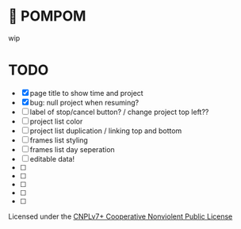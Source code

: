 # 🍅 POMPOM

wip

# TODO

* [x] page title to show time and project
* [x] bug: null project when resuming?
* [ ] label of stop/cancel button? / change project top left??
* [ ] project list color
* [ ] project list duplication / linking top and bottom
* [ ] frames list styling
* [ ] frames list day seperation
* [ ] editable data!
* [ ] 
* [ ] 
* [ ] 
* [ ] 
* [ ] 

Licensed under the [CNPLv7+ Cooperative Nonviolent Public License](LICENSE)